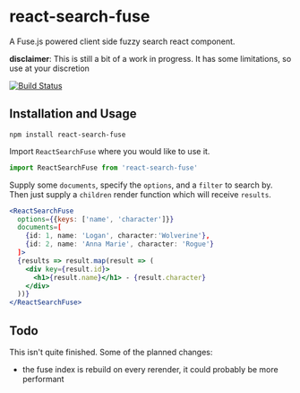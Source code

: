 # react-search-fuse

A Fuse.js powered client side fuzzy search react component.

**disclaimer**: This is still a bit of a work in progress. It has some limitations, so use at your discretion

[![Build 
Status](https://semaphoreci.com/api/v1/twostoryrobot/react-search-fuse/branches/master/shields_badge.svg)](https://semaphoreci.com/twostoryrobot/react-search-fuse)

## Installation and Usage

    npm install react-search-fuse

Import `ReactSearchFuse` where you would like to use it.

```js
import ReactSearchFuse from 'react-search-fuse'
```

Supply some `documents`, specify the `options`, and a `filter` to search by.
Then just supply a `children` render function which will
receive `results`.

```jsx
<ReactSearchFuse
  options={{keys: ['name', 'character']}}
  documents=[
    {id: 1, name: 'Logan', character:'Wolverine'},
    {id: 2, name: 'Anna Marie', character: 'Rogue'}
  ]>
  {results => result.map(result => (
    <div key={result.id}>
      <h1>{result.name}</h1> - {result.character}
    </div>
  ))}
</ReactSearchFuse>
```

## Todo

This isn't quite finished. Some of the planned changes:

- the fuse index is rebuild on every rerender, it could probably be more
  performant

